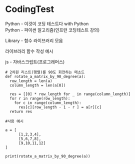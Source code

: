# CodingTest
Python - 이것이 코딩 테스트다 with Python     
Python - 파이썬 알고리즘(인프런 코딩테스트 강의)  
  
Library - 함수 라이브러리 모음    
  
라이브러리 함수 작성 예시  
  
js - 자바스크립트(프로그래머스)  
  
```
# 2차원 리스트(행렬)를 90도 회전하는 메소드  
def rotate_a_matrix_by_90_degree(a):
  row_length = len(a)
  column_length = len(a[0])

  res = [[0] * row_length for _ in range(column_length)]
  for r in range(row_length):
    for c in range(column_length):
      res[c][row_length - 1 - r ] = a[r][c]
  return res
  
#사용 예시

a = [
      [1,2,3,4],
      [5,6,7,8],
      [9,10,11,12]
]

print(rotate_a_matrix_by_90_degree(a))

```
